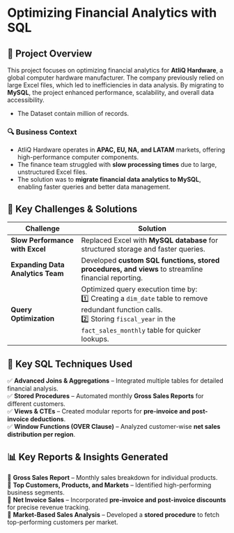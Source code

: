 # Optimizing Financial Analytics with SQL

## 📌 Project Overview
This project focuses on optimizing financial analytics for **AtliQ Hardware**, a global computer hardware manufacturer. The company previously relied on large Excel files, which led to inefficiencies in data analysis. By migrating to **MySQL**, the project enhanced performance, scalability, and overall data accessibility.
- The Dataset contain million of records.

### 🔍 Business Context
- AtliQ Hardware operates in **APAC, EU, NA, and LATAM** markets, offering high-performance computer components.
- The finance team struggled with **slow processing times** due to large, unstructured Excel files.
- The solution was to **migrate financial data analytics to MySQL**, enabling faster queries and better data management.

## 🚀 Key Challenges & Solutions
| Challenge | Solution |
|-----------|----------|
| **Slow Performance with Excel** | Replaced Excel with **MySQL database** for structured storage and faster queries. |
| **Expanding Data Analytics Team** | Developed **custom SQL functions, stored procedures, and views** to streamline financial reporting. |
| **Query Optimization** | Optimized query execution time by: <br> 1️⃣ Creating a `dim_date` table to remove redundant function calls. <br> 2️⃣ Storing `fiscal_year` in the `fact_sales_monthly` table for quicker lookups. |

## 🔢 Key SQL Techniques Used
✅ **Advanced Joins & Aggregations** – Integrated multiple tables for detailed financial analysis.  
✅ **Stored Procedures** – Automated monthly **Gross Sales Reports** for different customers.  
✅ **Views & CTEs** – Created modular reports for **pre-invoice and post-invoice deductions**.  
✅ **Window Functions (OVER Clause)** – Analyzed customer-wise **net sales distribution per region**.

## 📊 Key Reports & Insights Generated
📌 **Gross Sales Report** – Monthly sales breakdown for individual products.  
📌 **Top Customers, Products, and Markets** – Identified high-performing business segments.  
📌 **Net Invoice Sales** – Incorporated **pre-invoice and post-invoice discounts** for precise revenue tracking.  
📌 **Market-Based Sales Analysis** – Developed a **stored procedure** to fetch top-performing customers per market.


